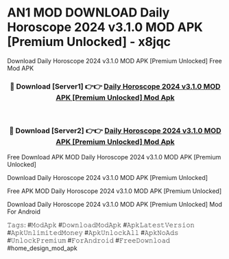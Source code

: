 # AN1 MOD DOWNLOAD Daily Horoscope 2024 v3.1.0 MOD APK [Premium Unlocked] - x8jqc
Download Daily Horoscope 2024 v3.1.0 MOD APK [Premium Unlocked] Free Mod APK

<div align="center">
<h3>🔴 Download [Server1] 👉👉 <a href="https://apk-comot.site?title=Daily_Horoscope_2024_v3.1.0_MOD_APK_[Premium_Unlocked]">Daily Horoscope 2024 v3.1.0 MOD APK [Premium Unlocked] Mod Apk</a></h3><br>

<h3>🔴 Download [Server2] 👉👉 <a href="https://apk-comot.site?title=Daily_Horoscope_2024_v3.1.0_MOD_APK_[Premium_Unlocked]">Daily Horoscope 2024 v3.1.0 MOD APK [Premium Unlocked] Mod Apk</a></h3>
</div>


Free Download APK MOD Daily Horoscope 2024 v3.1.0 MOD APK [Premium Unlocked]

Download Daily Horoscope 2024 v3.1.0 MOD APK [Premium Unlocked] 

Free APK MOD Daily Horoscope 2024 v3.1.0 MOD APK [Premium Unlocked] 

Download Daily Horoscope 2024 v3.1.0 MOD APK [Premium Unlocked] Mod For Android

𝚃𝚊𝚐𝚜: #𝙼𝚘𝚍𝙰𝚙𝚔 #𝙳𝚘𝚠𝚗𝚕𝚘𝚊𝚍𝙼𝚘𝚍𝙰𝚙𝚔 #𝙰𝚙𝚔𝙻𝚊𝚝𝚎𝚜𝚝𝚅𝚎𝚛𝚜𝚒𝚘𝚗 #𝙰𝚙𝚔𝚄𝚗𝚕𝚒𝚖𝚒𝚝𝚎𝚍𝙼𝚘𝚗𝚎𝚢 #𝙰𝚙𝚔𝚄𝚗𝚕𝚘𝚌𝚔𝙰𝚕𝚕 #𝙰𝚙𝚔𝙽𝚘𝙰𝚍𝚜 #𝚄𝚗𝚕𝚘𝚌𝚔𝙿𝚛𝚎𝚖𝚒𝚞𝚖 #𝙵𝚘𝚛𝙰𝚗𝚍𝚛𝚘𝚒𝚍 #𝙵𝚛𝚎𝚎𝙳𝚘𝚠𝚗𝚕𝚘𝚊𝚍 #home_design_mod_apk